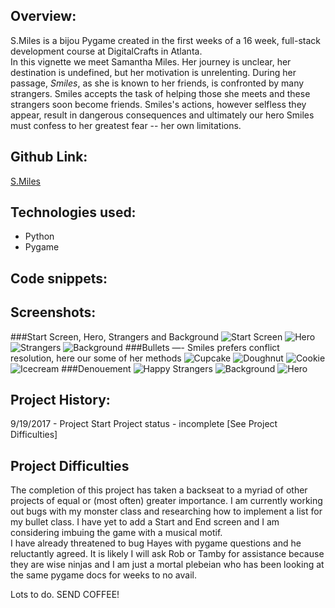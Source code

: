 ## Overview:

S.Miles is a bijou Pygame created in the first weeks of a 16 week, full-stack development course at DigitalCrafts in Atlanta.  
In this vignette we meet Samantha Miles. Her journey is unclear, her destination is undefined, but her motivation is unrelenting. During her passage, _Smiles_, as she is known to her friends, is confronted by many strangers. Smiles accepts the task of helping those she meets and these strangers soon become friends. Smiles's actions, however selfless they appear, result in dangerous consequences and ultimately our hero Smiles must confess to her greatest fear -- her own limitations. 


## Github Link:
[S.Miles](https://github.com/ValerieThoma/S.Miles)


## Technologies used:
* Python 
* Pygame


## Code snippets:


## Screenshots:

###Start Screen, Hero, Strangers and Background
![Start Screen](images/start_screen.png)
![Hero](images/hero_sunny.png)
![Strangers](images/ghost_dark.png)
![Background](images/bg.png)
###Bullets —- Smiles prefers conflict resolution, here our some of her methods
![Cupcake](images/cupcake.png)
![Doughnut](images/dougnut.png)
![Cookie](images/cookie.png)
![Icecream](images/icecream.png)
###Denouement
![Happy Strangers](images/ghost_sunny.png)
![Background](images/bg_sunny.png)
![Hero](images/hero_dark.png)


## Project History:

9/19/2017 - Project Start
Project status - incomplete [See Project Difficulties] 

## Project Difficulties

The completion of this project has taken a backseat to a myriad of other projects of equal or (most often) greater importance. 
I am currently working out bugs with my monster class and researching how to implement a list for my bullet class. I have yet to add a Start and End screen and I am considering imbuing the game with a musical motif.  
I have already threatened to bug Hayes with pygame questions and he reluctantly agreed. It is likely I will ask Rob or Tamby for assistance because they are wise ninjas and I am just a mortal plebeian who has been looking at the same pygame docs for weeks to no avail.   

Lots to do. SEND COFFEE! 


